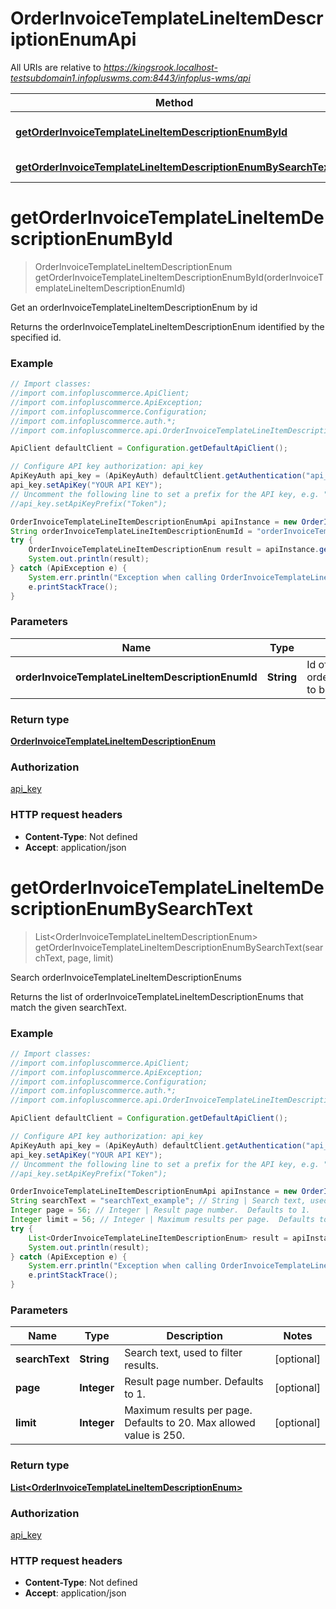 # OrderInvoiceTemplateLineItemDescriptionEnumApi

All URIs are relative to *https://kingsrook.localhost-testsubdomain1.infopluswms.com:8443/infoplus-wms/api*

Method | HTTP request | Description
------------- | ------------- | -------------
[**getOrderInvoiceTemplateLineItemDescriptionEnumById**](OrderInvoiceTemplateLineItemDescriptionEnumApi.md#getOrderInvoiceTemplateLineItemDescriptionEnumById) | **GET** /beta/orderInvoiceTemplateLineItemDescriptionEnum/{orderInvoiceTemplateLineItemDescriptionEnumId} | Get an orderInvoiceTemplateLineItemDescriptionEnum by id
[**getOrderInvoiceTemplateLineItemDescriptionEnumBySearchText**](OrderInvoiceTemplateLineItemDescriptionEnumApi.md#getOrderInvoiceTemplateLineItemDescriptionEnumBySearchText) | **GET** /beta/orderInvoiceTemplateLineItemDescriptionEnum/search | Search orderInvoiceTemplateLineItemDescriptionEnums


<a name="getOrderInvoiceTemplateLineItemDescriptionEnumById"></a>
# **getOrderInvoiceTemplateLineItemDescriptionEnumById**
> OrderInvoiceTemplateLineItemDescriptionEnum getOrderInvoiceTemplateLineItemDescriptionEnumById(orderInvoiceTemplateLineItemDescriptionEnumId)

Get an orderInvoiceTemplateLineItemDescriptionEnum by id

Returns the orderInvoiceTemplateLineItemDescriptionEnum identified by the specified id.

### Example
```java
// Import classes:
//import com.infopluscommerce.ApiClient;
//import com.infopluscommerce.ApiException;
//import com.infopluscommerce.Configuration;
//import com.infopluscommerce.auth.*;
//import com.infopluscommerce.api.OrderInvoiceTemplateLineItemDescriptionEnumApi;

ApiClient defaultClient = Configuration.getDefaultApiClient();

// Configure API key authorization: api_key
ApiKeyAuth api_key = (ApiKeyAuth) defaultClient.getAuthentication("api_key");
api_key.setApiKey("YOUR API KEY");
// Uncomment the following line to set a prefix for the API key, e.g. "Token" (defaults to null)
//api_key.setApiKeyPrefix("Token");

OrderInvoiceTemplateLineItemDescriptionEnumApi apiInstance = new OrderInvoiceTemplateLineItemDescriptionEnumApi();
String orderInvoiceTemplateLineItemDescriptionEnumId = "orderInvoiceTemplateLineItemDescriptionEnumId_example"; // String | Id of orderInvoiceTemplateLineItemDescriptionEnum to be returned.
try {
    OrderInvoiceTemplateLineItemDescriptionEnum result = apiInstance.getOrderInvoiceTemplateLineItemDescriptionEnumById(orderInvoiceTemplateLineItemDescriptionEnumId);
    System.out.println(result);
} catch (ApiException e) {
    System.err.println("Exception when calling OrderInvoiceTemplateLineItemDescriptionEnumApi#getOrderInvoiceTemplateLineItemDescriptionEnumById");
    e.printStackTrace();
}
```

### Parameters

Name | Type | Description  | Notes
------------- | ------------- | ------------- | -------------
 **orderInvoiceTemplateLineItemDescriptionEnumId** | **String**| Id of orderInvoiceTemplateLineItemDescriptionEnum to be returned. |

### Return type

[**OrderInvoiceTemplateLineItemDescriptionEnum**](OrderInvoiceTemplateLineItemDescriptionEnum.md)

### Authorization

[api_key](../README.md#api_key)

### HTTP request headers

 - **Content-Type**: Not defined
 - **Accept**: application/json

<a name="getOrderInvoiceTemplateLineItemDescriptionEnumBySearchText"></a>
# **getOrderInvoiceTemplateLineItemDescriptionEnumBySearchText**
> List&lt;OrderInvoiceTemplateLineItemDescriptionEnum&gt; getOrderInvoiceTemplateLineItemDescriptionEnumBySearchText(searchText, page, limit)

Search orderInvoiceTemplateLineItemDescriptionEnums

Returns the list of orderInvoiceTemplateLineItemDescriptionEnums that match the given searchText.

### Example
```java
// Import classes:
//import com.infopluscommerce.ApiClient;
//import com.infopluscommerce.ApiException;
//import com.infopluscommerce.Configuration;
//import com.infopluscommerce.auth.*;
//import com.infopluscommerce.api.OrderInvoiceTemplateLineItemDescriptionEnumApi;

ApiClient defaultClient = Configuration.getDefaultApiClient();

// Configure API key authorization: api_key
ApiKeyAuth api_key = (ApiKeyAuth) defaultClient.getAuthentication("api_key");
api_key.setApiKey("YOUR API KEY");
// Uncomment the following line to set a prefix for the API key, e.g. "Token" (defaults to null)
//api_key.setApiKeyPrefix("Token");

OrderInvoiceTemplateLineItemDescriptionEnumApi apiInstance = new OrderInvoiceTemplateLineItemDescriptionEnumApi();
String searchText = "searchText_example"; // String | Search text, used to filter results.
Integer page = 56; // Integer | Result page number.  Defaults to 1.
Integer limit = 56; // Integer | Maximum results per page.  Defaults to 20.  Max allowed value is 250.
try {
    List<OrderInvoiceTemplateLineItemDescriptionEnum> result = apiInstance.getOrderInvoiceTemplateLineItemDescriptionEnumBySearchText(searchText, page, limit);
    System.out.println(result);
} catch (ApiException e) {
    System.err.println("Exception when calling OrderInvoiceTemplateLineItemDescriptionEnumApi#getOrderInvoiceTemplateLineItemDescriptionEnumBySearchText");
    e.printStackTrace();
}
```

### Parameters

Name | Type | Description  | Notes
------------- | ------------- | ------------- | -------------
 **searchText** | **String**| Search text, used to filter results. | [optional]
 **page** | **Integer**| Result page number.  Defaults to 1. | [optional]
 **limit** | **Integer**| Maximum results per page.  Defaults to 20.  Max allowed value is 250. | [optional]

### Return type

[**List&lt;OrderInvoiceTemplateLineItemDescriptionEnum&gt;**](OrderInvoiceTemplateLineItemDescriptionEnum.md)

### Authorization

[api_key](../README.md#api_key)

### HTTP request headers

 - **Content-Type**: Not defined
 - **Accept**: application/json

